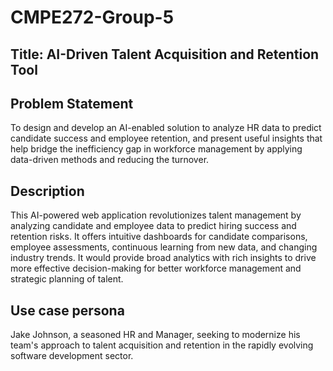 
# CMPE272-Group-5
## Title: AI-Driven Talent Acquisition and Retention Tool
## Problem Statement
To design and develop an AI-enabled solution to analyze HR data to predict candidate success and employee retention, and present useful insights that help bridge the inefficiency gap in workforce management by applying data-driven methods and reducing the turnover.
## Description
This AI-powered web application revolutionizes talent management by analyzing candidate and employee data to predict hiring success and retention risks. It offers intuitive dashboards for candidate comparisons, employee assessments, continuous learning from new data, and changing industry trends. It would provide broad analytics with rich insights to drive more effective decision-making for better workforce management and strategic planning of talent.
## Use case persona
Jake Johnson, a seasoned HR and Manager, seeking to modernize his team's approach to talent acquisition and retention in the rapidly evolving software development sector.

